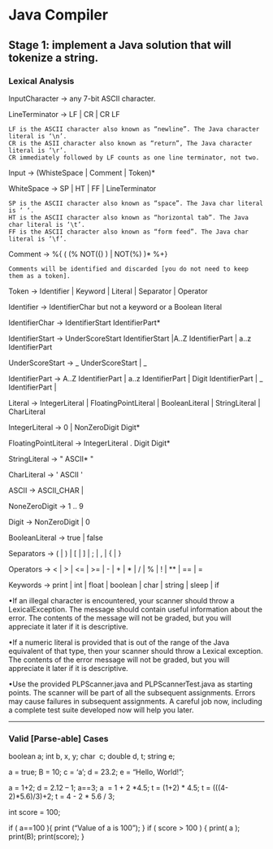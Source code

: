 # Java Compiler
## Stage 1:  implement a Java solution that will tokenize a string.
### Lexical Analysis

InputCharacter  -> any 7-bit ASCII character.

LineTerminator -> LF | CR | CR LF

	LF is the ASCII character also known as “newline”. The Java character literal is ‘\n’.
	CR is the ASII character also known as “return”, The Java character literal is ‘\r’.
	CR immediately followed by LF counts as one line terminator, not two. 

Input -> (WhisteSpace | Comment | Token)*

WhiteSpace  -> SP | HT | FF | LineTerminator

	SP is the ASCII character also known as “space”. The Java char literal is ‘ ‘.
	HT is the ASCII character also known as “horizontal tab”. The Java char literal is ‘\t’. 
	FF is the ASCII character also known as “form feed”. The Java char literal is ‘\f’. 

Comment ->  %{    (   (% NOT({) ) | NOT(%) )* %+}

	Comments will be identified and discarded [you do not need to keep them as a token].

Token  -> Identifier | Keyword | Literal | Separator | Operator

Identifier  -> IdentifierChar but not a keyword or a Boolean literal

IdentifierChar  -> IdentifierStart IdentifierPart*

IdentifierStart  -> UnderScoreStart IdentifierStart |A..Z IdentifierPart | a..z IdentifierPart

UnderScoreStart   -> _ UnderScoreStart | _

IdentifierPart -> A..Z IdentifierPart | a..z IdentifierPart | Digit IdentifierPart | _ IdentifierPart | 

Literal  -> IntegerLiteral | FloatingPointLiteral | BooleanLiteral | StringLiteral | CharLiteral

IntegerLiteral -> 0 | NonZeroDigit Digit*

FloatingPointLiteral ->  IntegerLiteral . Digit Digit*

StringLiteral -> " ASCII* "

CharLiteral -> ' ASCII '

ASCII ->  ASCII_CHAR | 

NoneZeroDigit ->  1 .. 9

Digit -> NonZeroDigit | 0

BooleanLiteral -> true | false

Separators -> ( | ) | [ | ] | ; | , | { | }

Operators ->  < | > | <= | >= | - | + | * | / | % | ! | ** | == | =

Keywords -> print | int | float | boolean | char | string | sleep | if


•If an illegal character is encountered, your scanner should throw a LexicalException. The message should contain useful information about the error. The contents of the message will not be graded, but you will appreciate it later if it is descriptive.

•If a numeric literal is provided that is out of the range of the Java equivalent of that type, then your scanner should throw a Lexical exception. The contents of the error message will not be graded, but you will appreciate it later if it is descriptive. 

•Use the provided PLPScanner.java and PLPScannerTest.java as starting points. The scanner will be part of all the subsequent assignments. Errors may cause failures in subsequent assignments. A careful job now, including a complete test suite developed now will help you later.

------------
### Valid [Parse-able] Cases

boolean a;
int b, x, y;
char  c;
double d, t;
string e;

a = true;
B = 10;
c = ‘a’;
d = 23.2;
e = “Hello, World!”;

a = 1+2;
d = 2.12 – 1;
a==3;
a  = 1 + 2 *4.5;
t = (1+2) * 4.5;
t = (((4-2)*5.6)/3)+2;
t = 4 - 2 * 5.6 / 3;

int score = 100;

if ( a==100 ){
  print (“Value of a is 100”);
}
if ( score > 100 ) {
  print( a );
  print(B);
  print(score);
}
